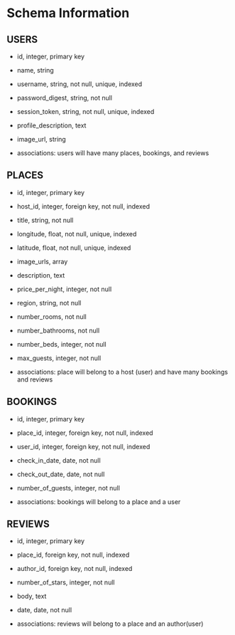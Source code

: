 # Schema Information

## USERS
- id, integer, primary key
- name, string
- username, string, not null, unique, indexed
- password_digest, string, not null
- session_token, string, not null, unique, indexed
- profile_description, text
- image_url, string

- associations: users will have many places, bookings, and reviews

## PLACES
- id, integer, primary key
- host_id, integer, foreign key, not null, indexed
- title, string, not null
- longitude, float, not null, unique, indexed
- latitude, float, not null, unique, indexed
- image_urls, array
- description, text
- price_per_night, integer, not null
- region, string, not null
- number_rooms, not null
- number_bathrooms, not null
- number_beds, integer, not null
- max_guests, integer, not null

- associations: place will belong to a host (user) and have many bookings and reviews

## BOOKINGS
- id, integer, primary key
- place_id, integer, foreign key, not null, indexed
- user_id, integer, foreign key, not null, indexed
- check_in_date, date, not null
- check_out_date, date, not null
- number_of_guests, integer, not null

- associations: bookings will belong to a place and a user

## REVIEWS
- id, integer, primary key
- place_id, foreign key, not null, indexed
- author_id, foreign key, not null, indexed
- number_of_stars, integer, not null
- body, text
- date, date, not null

- associations: reviews will belong to a place and an author(user)
